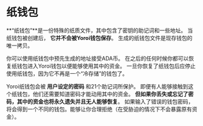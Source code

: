 # 纸钱包

**“纸钱包”**是一份特殊的纸质文件，其中包含了密钥的助记词和一些地址。 当纸钱包被创建后， **它并不会被Yoroi钱包保存**。 生成的纸钱包文件是现存钱包的唯一拷贝。

你可以使用纸钱包中预先生成的地址接受ADA币。 在之后的任何时候你都可以恢复纸钱包进入Yoroi钱包以便能够使用其中的资金。 一旦你恢复了纸钱包后应停止使用纸钱包，因为它不再是一个“冷存储”的钱包了。

Yoroi纸钱包会被 **用户设定的密码** 和21个助记词所保护。 即便有人能够接触到这个纸钱包，他们还需要知道密码才能动用其中的资金。 **但如果你丢失或忘记了密码，其中的资金也将永久遗失并且无人能够恢复**。 如果输入了错误的钱包密码，将会得到一个不同的钱包。能够让你合理拒绝（在受胁迫的情况下不会暴露原有资金）。